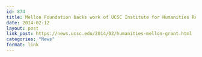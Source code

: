 ```yaml
---
id: 874
title: Mellon Foundation backs work of UCSC Institute for Humanities Research
date: 2014-02-12
layout: post
link_post: https://news.ucsc.edu/2014/02/humanities-mellon-grant.html
categories: "News"
format: link
---
```

